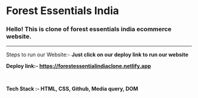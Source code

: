 <h1>Forest Essentials India</h1>

<h3>Hello! This is clone of forest essentials india ecommerce website.</h3>

<hr/>

<p>Steps to run our Website:- <strong>Just click on our deploy link to run our website</strong?</p>
  <p>Deploy link:- <a href="https://forestessentialindiaclone.netlify.app">https://forestessentialindiaclone.netlify.app</a></p>
  
<br/>
  
<p><strong>Tech Stack :- </strong> HTML, CSS, Github, Media query, DOM <p>
  
